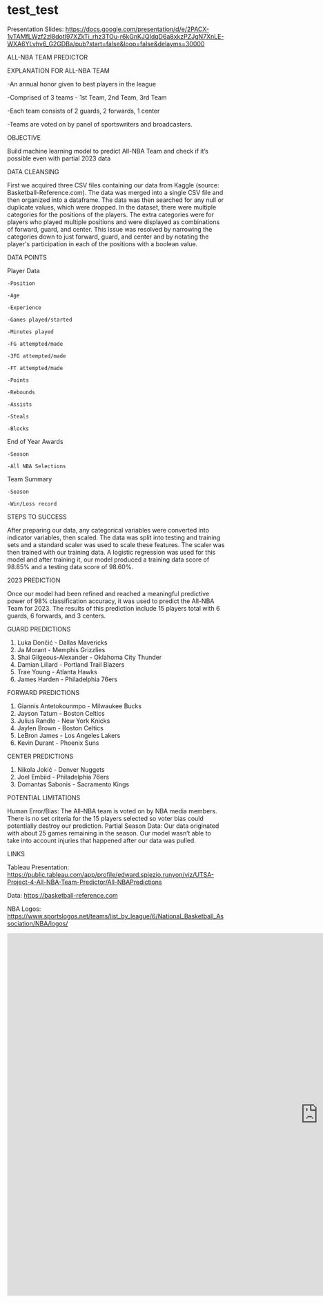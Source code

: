 # test_test

Presentation Slides: https://docs.google.com/presentation/d/e/2PACX-1vTAMfLWzf2zl8dotI97XZkTi_rhz3TOu-r6kGnKJQIdqD6a8xkzPZJgN7XnLE-WXA6YLvhv6_G2GDBa/pub?start=false&loop=false&delayms=30000

ALL-NBA TEAM PREDICTOR

EXPLANATION FOR ALL-NBA TEAM

-An annual honor given to best players in the league

-Comprised of 3 teams - 1st Team, 2nd Team, 3rd Team

-Each team consists of  2 guards, 2 forwards, 1 center

-Teams are voted on by panel of sportswriters and broadcasters.

OBJECTIVE

Build machine learning model to predict All-NBA Team and check if it’s possible even with partial 2023 data 

DATA CLEANSING

First we acquired three CSV files containing our data from Kaggle (source: Basketball-Reference.com).
The data was merged into a single CSV file and then organized into a dataframe. The data was then searched for any null or duplicate values, which were dropped.
In the dataset, there were multiple categories for the positions of the players. The extra categories were for players who played multiple positions and were displayed as combinations of forward, guard, and center.
This issue was resolved by narrowing the categories down to just forward, guard, and center and by notating the player's participation in each of the positions with a boolean value.

DATA POINTS

  Player Data

    -Position
  
    -Age
  
    -Experience
  
    -Games played/started
  
    -Minutes played
  
    -FG attempted/made
  
    -3FG attempted/made
  
    -FT attempted/made
  
    -Points
  
    -Rebounds
  
    -Assists
  
    -Steals
  
    -Blocks

  End of Year Awards

    -Season
  
    -All NBA Selections

  Team Summary

    -Season
    
    -Win/Loss record

STEPS TO SUCCESS

After preparing our data, any categorical variables were converted into indicator variables, then scaled.
The data was split into testing and training sets and a standard scaler was used to scale these features. The scaler was then trained with our training data.
A logistic regression was used for this model and after training it, our model produced a training data score of 98.85% and a testing data score of 98.60%.


2023 PREDICTION

Once our model had been refined and reached a meaningful predictive power 
of 98% classification accuracy, it was used to predict the All-NBA Team for 2023. The results of this prediction include 15 players total with 6 guards, 6 forwards, and 3 centers.

GUARD PREDICTIONS
1. Luka Dončić - Dallas Mavericks
2. Ja Morant - Memphis Grizzlies
3. Shai Gilgeous-Alexander - Oklahoma City Thunder
4. Damian Lillard - Portland Trail Blazers
5. Trae Young - Atlanta Hawks
6. James Harden - Philadelphia 76ers

FORWARD PREDICTIONS
1. Giannis Antetokounmpo - Milwaukee Bucks
2. Jayson Tatum - Boston Celtics
3. Julius Randle - New York Knicks
4. Jaylen Brown - Boston Celtics
5. LeBron James - Los Angeles Lakers
6. Kevin Durant - Phoenix Suns

CENTER PREDICTIONS
1. Nikola Jokić - Denver Nuggets
2. Joel Embiid - Philadelphia 76ers
3. Domantas Sabonis - Sacramento Kings

POTENTIAL LIMITATIONS

Human Error/Bias: The All-NBA team is voted on by NBA media members. There is no set criteria for the 15 players selected so voter bias could potentially destroy our prediction.
Partial Season Data: Our data originated with about 25 games remaining in the season. Our model wasn’t able to take into account injuries that happened after our data was pulled.

LINKS

Tableau Presentation: https://public.tableau.com/app/profile/edward.spiezio.runyon/viz/UTSA-Project-4-All-NBA-Team-Predictor/All-NBAPredictions

Data: https://basketball-reference.com

NBA Logos: https://www.sportslogos.net/teams/list_by_league/6/National_Basketball_Association/NBA/logos/


<iframe src="https://docs.google.com/presentation/d/e/2PACX-1vTAMfLWzf2zl8dotI97XZkTi_rhz3TOu-r6kGnKJQIdqD6a8xkzPZJgN7XnLE-WXA6YLvhv6_G2GDBa/embed?start=true&loop=false&delayms=5000" frameborder="0" width="1440" height="839" allowfullscreen="true" mozallowfullscreen="true" webkitallowfullscreen="true"></iframe>

